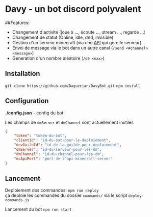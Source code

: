 # Davy - un bot discord polyvalent

##Features:

- Changement d'activité (joue à ..., écoute ..., stream ..., regarde ...)
- Changement de statut (Online, idle, dnd, invisible)
- Gestion d'un serveur minecraft (via une [API](https://github.com/Daguerian/MinecraftServerAPI) qui gere le serveur)
- Envoi de message via le bot dans un autre canal  (`/send <#channel> <message>`)
- Generation d'un nombre aléatoire (`/dé <max>`) 
## Installation
`git clone https://github.com/Daguerian/DavyBot.git`
`npm install`

## Configuration

**./config.json** - config du bot

Les champs de `dmServer` et `dmChannel` sont actuellement inutiles
```json
{
    "token": "token-du-bot",
    "clientId": "id-du-bot-pour-le-deploiement",
    "devGuildId": "id-de-la-guilde-pour-deploiement",
    "dmServer": "id-du-serveur-pour-les-dm",
    "dmChannel": "id-du-channel-pour-les-dm",
    "mcApiPort": "port-de-l'api-minecraft-server"
}
```

## Lancement
Deploiement des commandes:
`npm run deploy`  
ça deploie les commandes du dossier `commands/` via le script `deploy-commands.js`

Lancement du bot
`npm run start`
